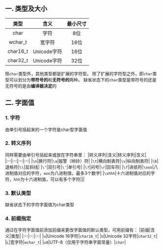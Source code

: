 ## 一. 类型及大小
|类型|含义|最小尺寸|
|:-:|:-:|:-:|
|char|字符|8位|
|wchar_t|宽字符|16位|
|char16_t|Unicode字符|16位|
|char32_t|Unicode字符|32位|

除`char`类型外，其他类型都是扩展的字符型。
除了扩展的字符型之外，即`char`类型可以划分为**带符号的**和**无符号的**两种。
缺省状态下的`char`类型是带符号的还是无符号的是由**编译器决定**的

## 二. 字面值
### 1. 字符
由单引号括起来的一个字符是char型字面值

### 2. 转义序列
同样需要由单引号括起来或放在字符串里：
|转义序列|含义|转义序列|含义|
|:-:|:-:|:-:|:-:|
|`\n`|换行符|`\a`|报警（响铃）符|
|`\t`|横向制表符|`\v`|纵向制表符|
|`\b`|退格符|`\\`|反斜线|
|`\"`|双引号|`\'`|单引号|
|`\?`|问号|`\r`|回车符|
|`\f`|进纸符|`\ooo`|八进制值对应的字符，`ooo`为八进制值，最多3个数字|
|`\xhhh`|十六进制值对应的字符，`hhh`为十六进制值，可以有多个字符|||

### 3. 默认类型
缺省状态下的字符字面值为char类型

### 4. 前缀指定
通过在字符字面值前添加前缀来更改字面值的默认类型，可用前缀有：
|前缀|含义|类型|
|:-:|:-:|:-:|
|`u`|Unicode 16字符|`char16_t`|
|`U`|Unicode 32字符|`char32_t`|
|`L`|宽字符|`wchar_t`|
|`u8`|UTF-8（仅用于字符串字面常量）|`char`|